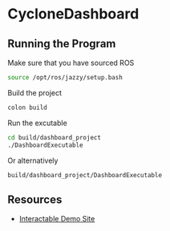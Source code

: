 # CycloneDashboard
## Running the Program
Make sure that you have sourced ROS
```bash
source /opt/ros/jazzy/setup.bash
```
Build the project
```bash
colon build
```
Run the excutable
```bash
cd build/dashboard_project
./DashboardExecutable
```
Or alternatively 
```
build/dashboard_project/DashboardExecutable
```
## Resources
- [Interactable Demo Site](https://pthom.github.io/imgui_manual_online/manual/imgui_manual.html)

